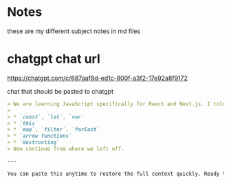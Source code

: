 # Notes

these are my different subject notes in md files

# chatgpt chat url

https://chatgpt.com/c/687aaf8d-ed1c-800f-a3f2-17e92a8f9172



chat that should be pasted to chatgpt



```md
> We are learning JavaScript specifically for React and Next.js. I told you I only want to learn the core, useful stuff with no extra BS. So far, we’ve covered:
>
> * `const`, `let`, `var`
> * `this`
> * `map`, `filter`, `forEach`
> * `arrow functions`
> * `destructing`
> Now continue from where we left off.

---

You can paste this anytime to restore the full context quickly. Ready to begin **destructuring**?


```
